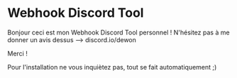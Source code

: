 # Webhook Discord Tool

Bonjour ceci est mon Webhook Discord Tool personnel !
N'hésitez pas à me donner un avis dessus --> discord.io/dewon

Merci !


Pour l'installation ne vous inquiètez pas, tout se fait automatiquement ;)
